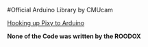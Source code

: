 #Official Arduino Library
by CMUcam

[Hooking up Pixy to Arduino](http://cmucam.org/projects/cmucam5/wiki/Hooking_up_Pixy_to_a_Microcontroller_(like_an_Arduino))

**None of the Code was written by the ROODOX**
